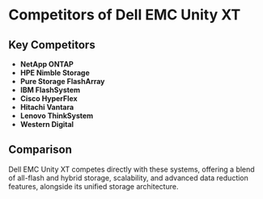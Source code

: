 # Competitors of Dell EMC Unity XT

## Key Competitors
- **NetApp ONTAP**
- **HPE Nimble Storage**
- **Pure Storage FlashArray**
- **IBM FlashSystem**
- **Cisco HyperFlex**
- **Hitachi Vantara**
- **Lenovo ThinkSystem**
- **Western Digital**

## Comparison
Dell EMC Unity XT competes directly with these systems, offering a blend of all-flash and hybrid storage, scalability, and advanced data reduction features, alongside its unified storage architecture.
